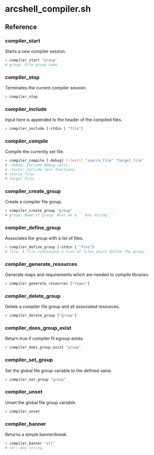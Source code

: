 # arcshell_compiler.sh



## Reference


### compiler_start
Starts a new compiler session.
```bash
> compiler_start "group"
# group: File group name.
```

### compiler_stop
Terminates the current compiler session.
```bash
> compiler_stop
```

### compiler_include
Input here is appended to the header of the compiled files.
```bash
> compiler_include [-stdin | "file"]
```

### compiler_compile
Compile the currently set file.
```bash
> compiler_compile [-debug] [-tests] "source_file" "target_file"
# -debug: Include debug calls.
# -tests: Include test functions.
# source_file:
# target_file:
```

### compiler_create_group
Create a compiler file group.
```bash
> compiler_create_group "group"
# group: Name of group. Must be a ```key string```.
```

### compiler_define_group
Associates the group with a list of files.
```bash
> compiler_define_group [-stdin | "file"]
# file: A file containing a list of files which define the group.
```

### compiler_generate_resources
Generate maps and requirements which are needed to compile libraries.
```bash
> compiler_generate_resources ["regex"]
```

### compiler_delete_group
Delete a compiler file group and all associated resources.
```bash
> compiler_delete_group ["group"]
```

### compiler_does_group_exist
Return true if compiler fil egroup exists.
```bash
> compiler_does_group_exist "group"
```

### compiler_set_group
Set the global file group variable to the defined value.
```bash
> compiler_set_group "group"
```

### compiler_unset
Unset the global file group variable.
```bash
> compiler_unset
```

### compiler_banner
Returns a simple banner/break.
```bash
> compiler_banner "str"
# str: Any string.
```

